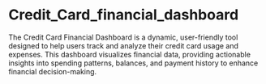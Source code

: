 # Credit_Card_financial_dashboard
The Credit Card Financial Dashboard is a dynamic, user-friendly tool designed to help users track and analyze their credit card usage and expenses. This dashboard visualizes financial data, providing actionable insights into spending patterns, balances, and payment history to enhance financial decision-making.
